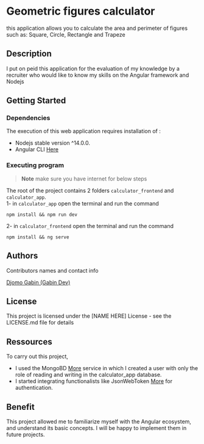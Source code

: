 # Geometric figures calculator

this application allows you to calculate the area and perimeter of figures such as: Square, Circle, Rectangle and Trapeze

## Description

I put on peid this application for the evaluation of my knowledge by a recruiter who would like to know my skills on the Angular framework and Nodejs

## Getting Started

### Dependencies

The execution of this web application requires installation of : 
* Nodejs stable version ^14.0.0.
* Angular CLI [Here](https://angular.io/guide/setup-local)


### Executing program

> **Note**
> make sure you have internet for below steps

The root of the project contains 2 folders `calculator_frontend` and `calculator_app`.<br>
1- in `calculator_app` open the terminal and run the command 
```
npm install && npm run dev
```

2- in `calculator_frontend` open the terminal and run the command 
```
npm install && ng serve
```

## Authors

Contributors names and contact info

[Djomo Gabin (Gabin Dev)](https://github.com/GabinDev)

## License

This project is licensed under the [NAME HERE] License - see the LICENSE.md file for details

## Ressources
To carry out this project,
- I used the MongoBD [More](https://www.mongodb.com/) service in which I created a user with only the role of reading and writing in the calculator_app database.
- I started integrating functionalists like JsonWebToken [More](https://jwt.io/) for  authentication.

## Benefit

This project allowed me to familiarize myself with the Angular ecosystem,
and understand its basic concepts. I will be happy to implement them in future projects.
